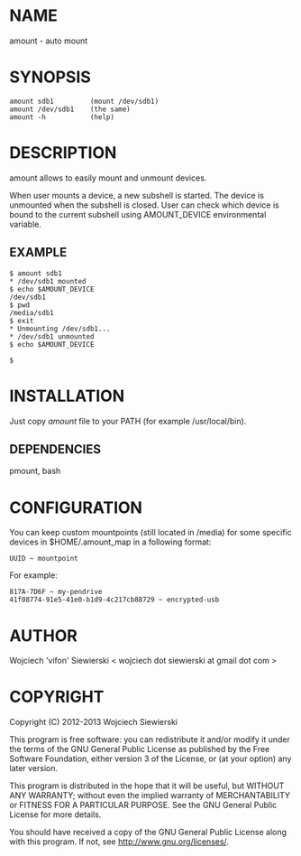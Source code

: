 NAME
====

amount - auto mount

SYNOPSIS
========

    amount sdb1         (mount /dev/sdb1)
    amount /dev/sdb1    (the same)
    amount -h           (help)

DESCRIPTION
===========

amount allows to easily mount and unmount devices.

When user mounts a device, a new subshell is started. The device is unmounted
when the subshell is closed. User can check which device is bound to the current
subshell using AMOUNT_DEVICE environmental variable.

EXAMPLE
-------

    $ amount sdb1
    * /dev/sdb1 mounted
    $ echo $AMOUNT_DEVICE
    /dev/sdb1
    $ pwd
    /media/sdb1
    $ exit
    * Unmounting /dev/sdb1...
    * /dev/sdb1 unmounted
    $ echo $AMOUNT_DEVICE

    $

INSTALLATION
============

Just copy _amount_ file to your PATH (for example /usr/local/bin).

DEPENDENCIES
------------

pmount, bash

CONFIGURATION
=============

You can keep custom mountpoints (still located in /media) for some specific
devices in $HOME/.amount_map in a following format:

    UUID ~ mountpoint

For example:

    817A-7D6F ~ my-pendrive
    41f08774-91e5-41e0-b1d9-4c217cb88729 ~ encrypted-usb

AUTHOR
======

Wojciech 'vifon' Siewierski < wojciech dot siewierski at gmail dot com >

COPYRIGHT
=========

Copyright (C) 2012-2013  Wojciech Siewierski

This program is free software: you can redistribute it and/or modify
it under the terms of the GNU General Public License as published by
the Free Software Foundation, either version 3 of the License, or
(at your option) any later version.

This program is distributed in the hope that it will be useful,
but WITHOUT ANY WARRANTY; without even the implied warranty of
MERCHANTABILITY or FITNESS FOR A PARTICULAR PURPOSE.  See the
GNU General Public License for more details.

You should have received a copy of the GNU General Public License
along with this program.  If not, see <http://www.gnu.org/licenses/>.

